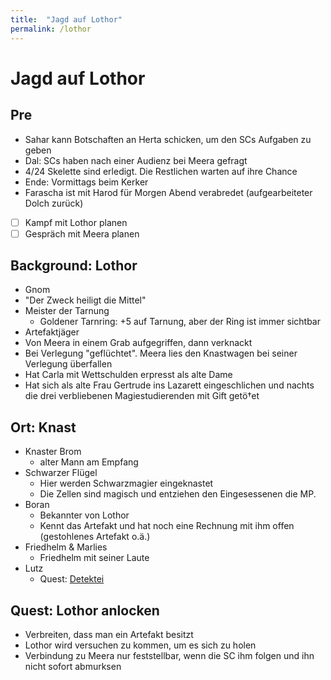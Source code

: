 ```yaml
---
title:  "Jagd auf Lothor"
permalink: /lothor
---
```


# Jagd auf Lothor

## Pre
- Sahar kann Botschaften an Herta schicken, um den SCs Aufgaben zu geben
- Dal: SCs haben nach einer Audienz bei Meera gefragt
- 4/24 Skelette sind erledigt. Die Restlichen warten auf ihre Chance
- Ende: Vormittags beim Kerker
- Farascha ist mit Harod für Morgen Abend verabredet (aufgearbeiteter Dolch zurück)
- [ ] Kampf mit Lothor planen
- [ ] Gespräch mit Meera planen

## Background: Lothor
- Gnom
- "Der Zweck heiligt die Mittel"
- Meister der Tarnung
  - Goldener Tarnring: +5 auf Tarnung, aber der Ring ist immer sichtbar
- Artefaktjäger
- Von Meera in einem Grab aufgegriffen, dann verknackt
- Bei Verlegung "geflüchtet". Meera lies den Knastwagen bei seiner Verlegung überfallen
- Hat Carla mit Wettschulden erpresst als alte Dame
- Hat sich als alte Frau Gertrude ins Lazarett eingeschlichen und nachts die drei verbliebenen Magiestudierenden mit Gift getö†et

## Ort: Knast
- Knaster Brom
  - alter Mann am Empfang
- Schwarzer Flügel
  - Hier werden Schwarzmagier eingeknastet
  - Die Zellen sind magisch und entziehen den Eingesessenen die MP. 
- Boran
  - Bekannter von Lothor
  - Kennt das Artefakt und hat noch eine Rechnung mit ihm offen (gestohlenes Artefakt o.ä.)
- Friedhelm & Marlies
  - Friedhelm mit seiner Laute
- Lutz
  - Quest: [Detektei](/detektei)

## Quest: Lothor anlocken
- Verbreiten, dass man ein Artefakt besitzt
- Lothor wird versuchen zu kommen, um es sich zu holen
- Verbindung zu Meera nur feststellbar, wenn die SC ihm folgen und ihn nicht sofort abmurksen
